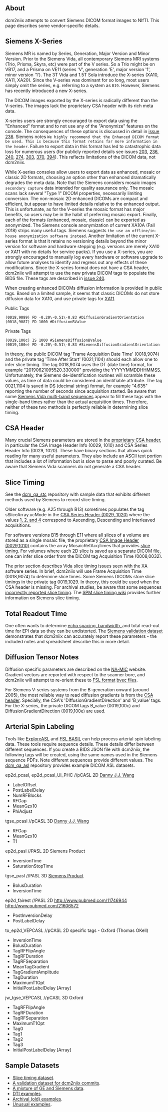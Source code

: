 ## About

dcm2niix attempts to convert Siemens DICOM format images to NIfTI. This page describes some vendor-specific details.

## Siemens X-Series

Siemens MR is named by Series, Generation, Major Version and Minor Version. Prior to the Siemens Vida, all contemporary Siemens MRI systems (Trio, Prisma, Skyra, etc) were part of the V series. So a Trio might be on VB17, and a Prisma on VE11 (series 'V', generation 'E', major version '1', minor version '1'). The 3T Vida and 1.5T Sola introduce the X-series (XA10, XA11, XA20). Since the V-series was dominant for so long, most users simply omit the series, e.g. referring to a system as `B19`. However, Siemens has recently introduced a new X-series.

The DICOM images exported by the X-series is radically different than the V-series. The images lack the proprietary CSA header with its rich meta data.  

X-series users are strongly encouraged to export data using the "Enhanced" format and to not use any of the "Anonymize" features on the console. The consequences of these options is discussed in detail in [issue 236](https://github.com/rordenlab/dcm2niix/issues/236). Siemens notes `We highly recommend that the Enhanced DICOM format be used. This is because this format retains far more information in the header`. Failure to export data in this format has led to catastrophic data loss for numerous users (for publicly reported details see issues [203](https://github.com/rordenlab/dcm2niix/issues/203), [236](https://github.com/rordenlab/dcm2niix/issues/236), [240](https://github.com/rordenlab/dcm2niix/issues/240), [274](https://github.com/rordenlab/dcm2niix/issues/274), [303](https://github.com/rordenlab/dcm2niix/issues/303), [370](https://github.com/rordenlab/dcm2niix/issues/370), [394](https://github.com/rordenlab/dcm2niix/issues/394)). This reflects limitations of the DICOM data, not dcm2niix.

While X-series consoles allow users to export data as enhanced, mosaic or classic 2D formats, choosing an option other than enhanced dramatically degrades the meta data. Note that the Siemens considers mosaic images `secondary capture` data intended for quality assurance only. The mosaic scans lack several "Type 1" DICOM properties, necessarily limiting conversion. The non-mosaic 2D enhanced DICOMs are compact and efficient, but appear to have limited details relative to the enhanced output. This is unfortunate, as for the V-series the mosaic format has major benefits, so users may be in the habit of preferring mosaic export. Finally, each of the formats (enhanced, mosaic, classic) can be exported as anonymized. The Siemens console anonymization of current XA10A (Fall 2018) strips many useful tags. Siemens suggests `the use an offline/in-house anonymization software instead`. Another limitation of the current X-series format is that it retains no versioning details beyond the minor version for software and hardware stepping (e.g. versions are merely XA10 or XA11 with no details for service packs). If you use a X-series, you are strongly encouraged to manually log every hardware or software upgrade to allow future analyses to identify and regress out any effects of these modifications.  Since the X-series format does not have a CSA header, dcm2niix will attempt to use the new private DICOM tags to populate the BIDS file. These tags are described in [issue 240](https://github.com/rordenlab/dcm2niix/issues/240).

When creating enhanced DICOMs diffusion information is provided in public tags. Based on a limited sample, it seems that classic DICOMs do not store diffusion data for XA10, and use private tags for [XA11](https://www.nitrc.org/forum/forum.php?thread_id=10013&forum_id=4703).

Public Tags
```
(0018,9089) FD -0.20\-0.51\-0.83 #DiffusionGradientOrientation
(0018,9087) FD 1000 #DiffusionBValue

```

Private Tags
```
(0019,100c) IS 1000 #SiemensDiffusionBValue
(0019,100e) FD -0.20\-0.51\-0.83 #SiemensDiffusionGradientOrientation

```

In theory, the public DICOM tag 'Frame Acquisition Date Time' (0018,9074) and the private tag 'Time After Start' (0021,1104) should each allow one to infer slice timing. The tag 0018,9074 uses the DT (date time) format, for example "20190621095520.330000" providing the YYYYYMMDDHHMMSS. Unfortunately, the Siemens de-identification routines will scramble these values, as time of data could be considered an identifiable attribute. The tag 0021,1104 is saved in DS (decimal string) format, for example "4.635" reporting the number of seconds since acquisition started. Be aware that some [Siemens Vida multi-band sequences](https://github.com/rordenlab/dcm2niix/issues/303) appear to fill these tags with the single-band times rather than the actual acquisition times. Therefore, neither of these two methods is perfectly reliable in determining slice timing.

## CSA Header

Many crucial Siemens parameters are stored in the [proprietary CSA header](http://nipy.org/nibabel/dicom/siemens_csa.html), in particular the CSA Image Header Info (0029, 1010) and CSA Series Header Info (0029, 1020). These have binary sections that allows quick reading for many useful parameters. They also include an ASCII text portion that includes a lot of information but is slow to parse and poorly curated. Be aware that Siemens Vida scanners do not generate a CSA header.

## Slice Timing

See the [dcm_qa_stc](https://github.com/neurolabusc/dcm_qa_stc) repository with sample data that exhibits different methods used by Siemens to record slice timing.

Older software (e.g. A25 through B13) sometimes populates the tag sSliceArray.ucMode in the [CSA Series Header (0029, 1020)](https://nipy.org/nibabel/dicom/siemens_csa.html) where the values [1, 2, and 4](https://github.com/xiangruili/dicm2nii/issues/18) correspond to Ascending, Descending and Interleaved acquisitions.

For software versions B15 through E11 where all slices of a volume are stored as a single mosaic file, the proprietary [CSA Image Header (0029,1010)](https://nipy.org/nibabel/dicom/siemens_csa.html) contains the array MosaicRefAcqTimes that provides [slice timing](https://www.mccauslandcenter.sc.edu/crnl/tools/stc). For volumes where each 2D slice is saved as a separate DICOM file, one can infer slice order from the DICOM tag Acquisition Time (0008,0032).

 The prior section describes Vida slice timing issues seen with the XA software series. In brief, dcm2niix will use Frame Acquisition Time (0018,9074) to determine slice times. Some Siemens DICOMs store slice timings in the private tag [0019,1029](https://github.com/rordenlab/dcm2niix/issues/296). In theory, this could be used when the CSA header is missing. For archival studies, be aware that some sequences [incorrectly reported slice timing](https://github.com/rordenlab/dcm2niix/issues/126). The [SPM slice timing wiki](https://en.wikibooks.org/w/index.php?title=SPM/Slice_Timing&stable=0#Siemens_scanners) provides further information on Siemens slice timing.

## Total Readout Time

One often wants to determine [echo spacing, bandwidth, ](https://support.brainvoyager.com/brainvoyager/functional-analysis-preparation/29-pre-processing/78-epi-distortion-correction-echo-spacing-and-bandwidth) and total read-out time for EPI data so they can be undistorted. The [Siemens validation dataset](https://github.com/neurolabusc/dcm_qa/tree/master/In/TotalReadoutTime) demonstrates that dcm2niix can accurately report these parameters - the included notes and spreadsheet describe this in more detail.

## Diffusion Tensor Notes

Diffusion specific parameters are described on the [NA-MIC](https://www.na-mic.org/wiki/NAMIC_Wiki:DTI:DICOM_for_DWI_and_DTI#Private_vendor:_Siemens) website. Gradient vectors are reported with respect to the scanner bore, and dcm2niix will attempt to re-orient these to [FSL format](http://justinblaber.org/brief-introduction-to-dwmri/) [bvec files](https://fsl.fmrib.ox.ac.uk/fsl/fslwiki/FDT/FAQ#What_conventions_do_the_bvecs_use.3F).

For Siemens V-series systems from the B-generation onward (around 2005), the most reliable way to read diffusion gradients is from the [CSA header](https://nipy.org/nibabel/dicom/siemens_csa.html). Specially, the CSA's 'DiffusionGradientDirection' and 'B_value' tags. For the X-series, the private DICOM tags B_value (0019,100c) and DiffusionGradientDirection (0019,100e) are used.

## Arterial Spin Labeling

Tools like [ExploreASL](https://sites.google.com/view/exploreasl) and [FSL BASIL](https://fsl.fmrib.ox.ac.uk/fsl/fslwiki/BASIL) can help process arterial spin labeling data. These tools require sequence details. These details differ between different sequences. If you create a BIDS JSON file with dcm2niix, the following tags will be created, using the same names used in the Siemens sequence PDFs. Note different sequences provide different values. The  [dcm_qa_asl](https://github.com/neurolabusc/dcm_qa_asl) repository provides example DICOM ASL datasets.

ep2d_pcasl, ep2d_pcasl_UI_PHC //pCASL 2D [Danny J.J. Wang](http://www.loft-lab.org)
 - LabelOffset
 - PostLabelDelay
 - NumRFBlocks
 - RFGap
 - MeanGzx10
 - PhiAdjust

tgse_pcasl //pCASL 3D [Danny J.J. Wang](http://www.loft-lab.org)
 - RFGap
 - MeanGzx10
 - T1

ep2d_pasl //PASL 2D Siemens Product
 - InversionTime
 - SaturationStopTime

tgse_pasl //PASL 3D [Siemens Product](http://adni.loni.usc.edu/wp-content/uploads/2010/05/ADNI3_Basic_Siemens_Skyra_E11.pdf)
 - BolusDuration
 - InversionTime

ep2d_fairest //PASL 2D http://www.pubmed.com/11746944 http://www.pubmed.com/21606572
 - PostInversionDelay
 - PostLabelDelay

to_ep2d_VEPCASL //pCASL 2D specific tags - Oxford (Thomas OKell)
 - InversionTime
 - BolusDuration
 - TagRFFlipAngle
 - TagRFDuration
 - TagRFSeparation
 - MeanTagGradient
 - TagGradientAmplitude
 - TagDuration
 - MaximumT1Opt
 - InitialPostLabelDelay [Array]
  
jw_tgse_VEPCASL //pCASL 3D Oxford
 - TagRFFlipAngle
 - TagRFDuration
 - TagRFSeparation
 - MaximumT1Opt
 - Tag0
 - Tag1
 - Tag2
 - Tag3
 - InitialPostLabelDelay [Array]
 
## Sample Datasets

 - [Slice timing dataset](httphttps://www.nitrc.org/plugins/mwiki/index.php/dcm2nii:MainPage#Slice_timing_corrections://www.nitrc.org/plugins/mwiki/index.php/dcm2nii:MainPage).
 - [A validation dataset for dcm2niix commits](https://github.com/neurolabusc/dcm_qa).
 - [A mixture of GE and Siemens data](https://github.com/neurolabusc/dcm_qa_nih).
 - [DTI examples](https://www.nitrc.org/plugins/mwiki/index.php/dcm2nii:MainPage#Diffusion_Tensor_Imaging).
 - [Archival (old) examples](https://www.nitrc.org/plugins/mwiki/index.php/dcm2nii:MainPage#Archival_MRI).
 - [Unusual examples](https://www.nitrc.org/plugins/mwiki/index.php/dcm2nii:MainPage#Unusual_MRI).

